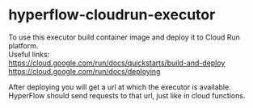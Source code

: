# hyperflow-cloudrun-executor

To use this executor build container image and deploy it to Cloud Run platform.  
Useful links:  
https://cloud.google.com/run/docs/quickstarts/build-and-deploy  
https://cloud.google.com/run/docs/deploying

After deploying you will get a url at which the executor is available. 
HyperFlow should send requests to that url, just like in cloud functions.

